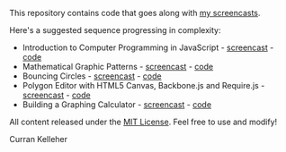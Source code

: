 This repository contains code that goes along with [my screencasts](http://www.youtube.com/user/currankelleher/videos).

Here's a suggested sequence progressing in complexity:

 * Introduction to Computer Programming in JavaScript - [screencast](http://www.youtube.com/watch?v=zIpA8k167gU) - [code](https://github.com/curran/screencasts/tree/gh-pages/introToJS)
 * Mathematical Graphic Patterns - [screencast](http://www.youtube.com/watch?v=P8SaZtTctKQ) - [code](https://github.com/curran/screencasts/tree/gh-pages/mathPatterns)
 * Bouncing Circles - [screencast](http://www.youtube.com/watch?v=yF0T7lviBnY&feature=youtu.be) - [code](https://github.com/curran/screencasts/tree/gh-pages/bouncingCircles)
 * Polygon Editor with HTML5 Canvas, Backbone.js and Require.js - [screencast](http://www.youtube.com/watch?v=lNfKn0wbxYI) - [code](https://github.com/curran/screencasts/tree/gh-pages/polygonEditor)
 * Building a Graphing Calculator - [screencast](http://www.youtube.com/watch?v=E-_Lc6FrDRw&feature=youtu.be&a) - [code](https://github.com/curran/screencasts/tree/gh-pages/grapher)

All content released under the [MIT License](http://opensource.org/licenses/MIT). Feel free to use and modify!

Curran Kelleher
